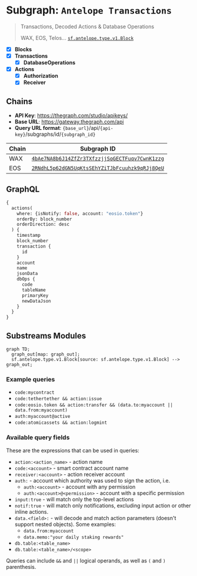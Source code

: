 # Subgraph: `Antelope Transactions`

> Transactions, Decoded Actions & Database Operations
>
> WAX, EOS, Telos...
> [`sf.antelope.type.v1.Block`](https://buf.build/pinax/firehose-antelope/docs/main:sf.antelope.type.v1)

- [x] **Blocks**
- [x] **Transactions**
  - [x] **DatabaseOperations**
- [x] **Actions**
  - [x] **Authorization**
  - [x] **Receiver**

## Chains

- **API Key**: <https://thegraph.com/studio/apikeys/>
- **Base URL**: <https://gateway.thegraph.com/api>
- **Query URL format**: `{base_url}`/api/`{api-key}`/subgraphs/id/`{subgraph_id}`

| Chain | Subgraph ID |
| ----- | ----------- |
| WAX   | [`4bAe7NA8b6J14ZfZr3TXfzzjjSoGECTFuqv7CwnK1zzg`](https://thegraph.com/explorer/subgraphs/4bAe7NA8b6J14ZfZr3TXfzzjjSoGECTFuqv7CwnK1zzg?view=Query&chain=arbitrum-one) |
| EOS   | [`2RNdhL5p62dGN5UqKtsSEhYZiTJbFcuuhzk9qRJj8QeU`](https://thegraph.com/explorer/subgraphs/2RNdhL5p62dGN5UqKtsSEhYZiTJbFcuuhzk9qRJj8QeU?view=Query&chain=arbitrum-one) |

## GraphQL

```graphql
{
  actions(
    where: {isNotify: false, account: "eosio.token"}
    orderBy: block_number
    orderDirection: desc
  ) {
    timestamp
    block_number
    transaction {
      id
    }
    account
    name
    jsonData
    dbOps {
      code
      tableName
      primaryKey
      newDataJson
    }
  }
}
```

## Substreams Modules

```mermaid
graph TD;
  graph_out[map: graph_out];
  sf.antelope.type.v1.Block[source: sf.antelope.type.v1.Block] --> graph_out;
```

### Example queries

- `code:mycontract`
- `code:tethertether && action:issue`
- `code:eosio.token && action:transfer && (data.to:myaccount || data.from:myaccount)`
- `auth:myaccount@active`
- `code:atomicassets && action:logmint`

### Available query fields

These are the expressions that can be used in queries:

- `action:<action_name>` - action name
- `code:<account>` - smart contract account name
- `receiver:<account>` - action receiver account
- `auth:` - account which authority was used to sign the action, i.e.
  - `auth:<account>` - account with any permission
  - `auth:<account>@<permission>` - account with a specific permission
- `input:true` - will match only the top-level actions
- `notif:true` - will match only notifications, excluding input action or other inline actions.
- `data.<field>:` - will decode and match action parameters (doesn't support nested objects). Some examples:
  - `data.from:myaccount`
  - `data.memo:"your daily staking rewards"`
- `db.table:<table_name>`
- `db.table:<table_name>/<scope>`

Queries can include `&&` and `||` logical operands, as well as `(` and `)` parenthesis.
